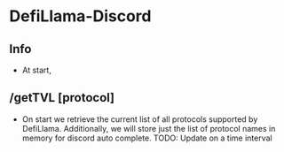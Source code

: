 # DefiLlama-Discord

## Info
- At start, 

## /getTVL [protocol]
- On start we retrieve the current list of all protocols supported by DefiLlama. Additionally, we will store just the list of protocol names in memory for discord auto complete. TODO: Update on a time interval

## 